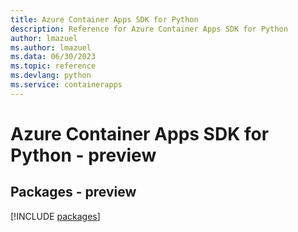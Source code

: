 ```yaml
---
title: Azure Container Apps SDK for Python
description: Reference for Azure Container Apps SDK for Python
author: lmazuel
ms.author: lmazuel
ms.data: 06/30/2023
ms.topic: reference
ms.devlang: python
ms.service: containerapps
---
```

# Azure Container Apps SDK for Python - preview
## Packages - preview
[!INCLUDE [packages](container-apps-index.md)]